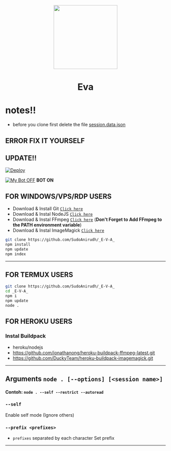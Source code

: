 
<p align="center">
	<img src="https://telegra.ph/file/fd4230902e75d397d8667.jpg" width="200" style="margin-left: auto;margin-right: auto;display: block;">
</p>
<h1 align="center">Eva</h1>

# notes!!


* before you clone first delete the file [session.data.json](ttps://github.com/SudoAnirudh/_E-V-A_/blob/main/session.data.json)


## ERROR FIX IT YOURSELF

## UPDATE!!

[![Deploy](https://www.herokucdn.com/deploy/button.svg)](https://heroku.com/deploy?template=https://github.com/SudoAnirudh/_E-V-A_)

[![My Bot OFF](https://img.shields.io/badge/MyBot-25D366?style=for-the-badge&logo=whatsapp&logoColor=white)](http://wa.me/13656503237?text=.menu)
**BOT ON**

## FOR WINDOWS/VPS/RDP USERS

* Download & Install Git [`Click here`](https://git-scm.com/downloads)
* Download & Instal NodeJS [`Click here`](https://nodejs.org/en/download)
* Download & Instal FFmpeg [`Click here`](https://ffmpeg.org/download.html) (**Don't Forget to Add FFmpeg to the PATH environment variable**)
* Download & Instal ImageMagick [`Click here`](https://imagemagick.org/script/download.php)

```bash
git clone https://github.com/SudoAnirudh/_E-V-A_
npm install
npm update
npm index
```

---------

## FOR TERMUX USERS
```bash
git clone https://github.com/SudoAnirudh/_E-V-A_
cd _E-V-A_
npm i
npm update
node .
```

## FOR HEROKU USERS

### Instal Buildpack
* heroku/nodejs
* https://github.com/jonathanong/heroku-buildpack-ffmpeg-latest.git
* https://github.com/DuckyTeam/heroku-buildpack-imagemagick.git

---------

## Arguments `node . [--options] [<session name>]`

#### Contoh: `node . --self --restrict --autoread`

### `--self`

Enable self mode (Ignore others)

### `--prefix <prefixes>`

* `prefixes` separated by each character
Set prefix

---------

